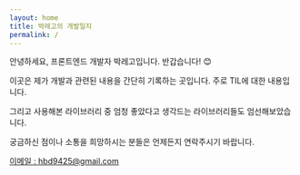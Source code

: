 ```yaml
---
layout: home
title: 박레고의 개발일지
permalink: /
---
```


안녕하세요, 프론트엔드 개발자 박레고입니다. 반갑습니다! 😊

이곳은 제가 개발과 관련된 내용을 간단히 기록하는 곳입니다. 주로 TIL에 대한 내용입니다.

그리고 사용해본 라이브러리 중 엄청 좋았다고 생각드는 라이브러리들도 엄선해보았습니다.

궁금하신 점이나 소통을 희망하시는 분들은 언제든지 연락주시기 바랍니다.

[이메일 : hbd9425@gmail.com](hbd9425@gmail.com)
